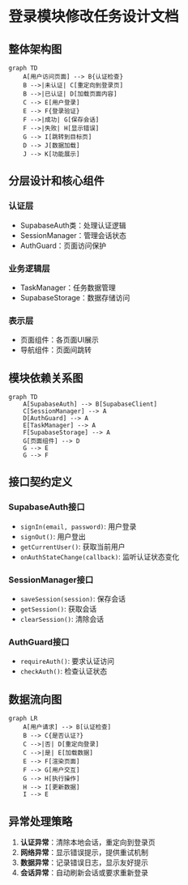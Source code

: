 # 登录模块修改任务设计文档

## 整体架构图

```mermaid
graph TD
    A[用户访问页面] --> B{认证检查}
    B -->|未认证| C[重定向到登录页]
    B -->|已认证| D[加载页面内容]
    C --> E[用户登录]
    E --> F{登录验证}
    F -->|成功| G[保存会话]
    F -->|失败| H[显示错误]
    G --> I[跳转到目标页]
    D --> J[数据加载]
    J --> K[功能展示]
```

## 分层设计和核心组件

### 认证层
- SupabaseAuth类：处理认证逻辑
- SessionManager：管理会话状态
- AuthGuard：页面访问保护

### 业务逻辑层
- TaskManager：任务数据管理
- SupabaseStorage：数据存储访问

### 表示层
- 页面组件：各页面UI展示
- 导航组件：页面间跳转

## 模块依赖关系图

```mermaid
graph TD
    A[SupabaseAuth] --> B[SupabaseClient]
    C[SessionManager] --> A
    D[AuthGuard] --> A
    E[TaskManager] --> A
    F[SupabaseStorage] --> A
    G[页面组件] --> D
    G --> E
    G --> F
```

## 接口契约定义

### SupabaseAuth接口
- `signIn(email, password)`: 用户登录
- `signOut()`: 用户登出
- `getCurrentUser()`: 获取当前用户
- `onAuthStateChange(callback)`: 监听认证状态变化

### SessionManager接口
- `saveSession(session)`: 保存会话
- `getSession()`: 获取会话
- `clearSession()`: 清除会话

### AuthGuard接口
- `requireAuth()`: 要求认证访问
- `checkAuth()`: 检查认证状态

## 数据流向图

```mermaid
graph LR
    A[用户请求] --> B[认证检查]
    B --> C{是否认证?}
    C -->|否| D[重定向登录]
    C -->|是| E[加载数据]
    E --> F[渲染页面]
    F --> G[用户交互]
    G --> H[执行操作]
    H --> I[更新数据]
    I --> E
```

## 异常处理策略

1. **认证异常**：清除本地会话，重定向到登录页
2. **网络异常**：显示错误提示，提供重试机制
3. **数据异常**：记录错误日志，显示友好提示
4. **会话异常**：自动刷新会话或要求重新登录